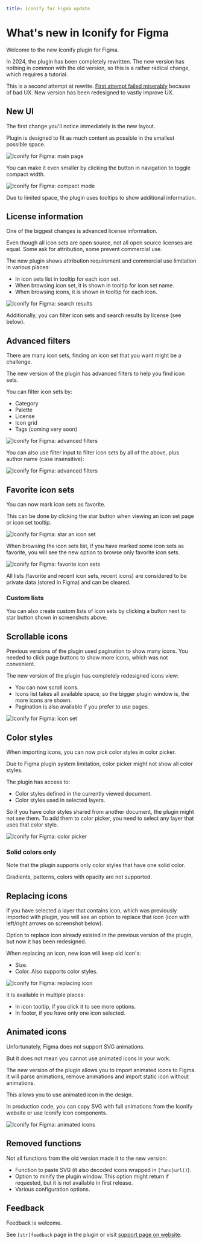 ```yaml
title: Iconify for Figma update
```

# What's new in Iconify for Figma

Welcome to the new Iconify plugin for Figma.

In 2024, the plugin has been completely rewritten.
The new version has nothing in common with the old version, so this is a rather radical change, 
which requires a tutorial.

This is a second attempt at rewrite. [First attempt failed miserably](./update-2024.md) because of bad UX.
New version has been redesigned to vastly improve UX.

## New UI

The first change you'll notice immediately is the new layout.

Plugin is designed to fit as much content as possible in the smallest possible space.

![Iconify for Figma: main page](/assets/images/plugins/figma41-icon-sets.png)

You can make it even smaller by clicking the button in navigation to toggle compact width.

![Iconify for Figma: compact mode](/assets/images/plugins/figma41-icon-sets-compact.png)

Due to limited space, the plugin uses tooltips to show additional information.

## License information

One of the biggest changes is advanced license information.

Even though all icon sets are open source, not all open source licenses are equal.
Some ask for attribution, some prevent commercial use.

The new plugin shows attribution requirement and commercial use limitation in various places:
- In icon sets list in tooltip for each icon set.
- When browsing icon set, it is shown in tooltip for icon set name.
- When browsing icons, it is shown in tooltip for each icon.

![Iconify for Figma: search results](/assets/images/plugins/figma41-search-compact.png)

Additionally, you can filter icon sets and search results by license (see below).

## Advanced filters

There are many icon sets, finding an icon set that you want might be a challenge.

The new version of the plugin has advanced filters to help you find icon sets.

You can filter icon sets by:
- Category
- Palette
- License
- Icon grid
- Tags (coming very soon)

![Iconify for Figma: advanced filters](/assets/images/plugins/figma41-filters.png)

You can also use filter input to filter icon sets by all of the above, plus author name (case insensitive):

![Iconify for Figma: advanced filters](/assets/images/plugins/figma41-filters2.png)

## Favorite icon sets

You can now mark icon sets as favorite.

This can be done by clicking the star button when viewing an icon set page or icon set tooltip.

![Iconify for Figma: star an icon set](/assets/images/plugins/figma41-icon-sets-hint.png)

When browsing the icon sets list, if you have marked some icon sets as favorite,
you will see the new option to browse only favorite icon sets.

![Iconify for Figma: favorite icon sets](/assets/images/plugins/figma41-favorite.png)

All lists (favorite and recent icon sets, recent icons) are considered to be private data (stored in Figma) and can be cleared.

### Custom lists

You can also create custom lists of icon sets by clicking a button next to star button shown in screenshots above.

## Scrollable icons

Previous versions of the plugin used pagination to show many icons.
You needed to click page buttons to show more icons, which was not convenient.

The new version of the plugin has completely redesigned icons view:
- You can now scroll icons.
- Icons list takes all available space, so the bigger plugin window is, the more icons are shown.
- Pagination is also available if you prefer to use pages.

![Iconify for Figma: icon set](/assets/images/plugins/figma41-icon-set.png)

## Color styles

When importing icons, you can now pick color styles in color picker.

Due to Figma plugin system limitation, color picker might not show all color styles.

The plugin has access to:
- Color styles defined in the currently viewed document.
- Color styles used in selected layers.

So if you have color styles shared from another document, the plugin might not see them.
To add them to color picker, you need to select any layer that uses that color style.

![Iconify for Figma: color picker](/assets/images/plugins/figma41-color-picker.png)

### Solid colors only

Note that the plugin supports only color styles that have one solid color.

Gradients, patterns, colors with opacity are not supported.

## Replacing icons

If you have selected a layer that contains icon, which was previously imported with plugin,
you will see an option to replace that icon (icon with left/right arrows on screenshot below).

Option to replace icon already existed in the previous version of the plugin, but now it has been redesigned.

When replacing an icon, new icon will keep old icon's:
- Size.
- Color. Also supports color styles.

![Iconify for Figma: replacing icon](/assets/images/plugins/figma41-replace.png)

It is available in multiple places:
- In icon tooltip, if you click it to see more options.
- In footer, if you have only one icon selected.

## Animated icons

Unfortunately, Figma does not support SVG animations.

But it does not mean you cannot use animated icons in your work.

The new version of the plugin allows you to import animated icons to Figma.
It will parse animations, remove animations and import static icon without animations.

This allows you to use animated icon in the design.

In production code, you can copy SVG with full animations from the Iconify website
or use Iconify icon components. 

![Iconify for Figma: animated icons](/assets/images/plugins/figma41-animated.png)

## Removed functions

Not all functions from the old version made it to the new version:
- Function to paste SVG (it also decoded icons wrapped in `[func]url()`).
- Option to minify the plugin window. This option might return if requested, but it is not available in first release.
- Various configuration options.

## Feedback

Feedback is welcome.

See `[str]feedback` page in the plugin or visit [support page on website](/support/index.md).

